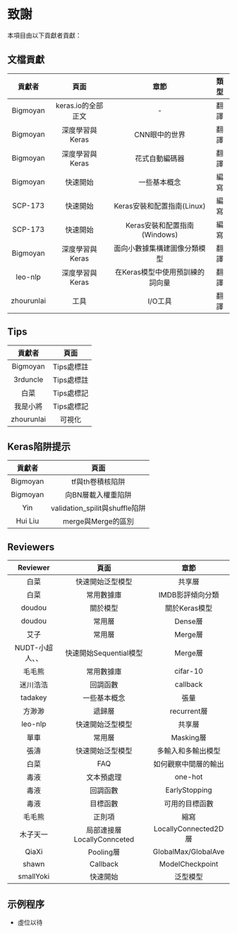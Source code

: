 # 致謝

本項目由以下貢獻者貢獻：

## 文檔貢獻

| 貢獻者 | 頁面 | 章節 | 類型 |
|:------:|:----:|:---:|:---:|
|Bigmoyan|keras.io的全部正文| - |翻譯|
|Bigmoyan|深度學習與Keras|CNN眼中的世界|翻譯|
|Bigmoyan|深度學習與Keras|花式自動編碼器|翻譯|
|Bigmoyan|快速開始|一些基本概念|編寫|
|SCP-173|快速開始|Keras安裝和配置指南(Linux)|編寫|
|SCP-173|快速開始|Keras安裝和配置指南(Windows)|編寫|
|Bigmoyan|深度學習與Keras|面向小數據集構建圖像分類模型|翻譯|
|leo-nlp|深度學習與Keras|在Keras模型中使用預訓練的詞向量|翻譯|
|zhourunlai|工具|I/O工具|翻譯|

## Tips

| 貢獻者 | 頁面 |
|:------:|:---:|
|Bigmoyan|Tips處標註|
|3rduncle|Tips處標註|
|白菜|Tips處標記|
|我是小將|Tips處標記|
|zhourunlai|可視化|

## Keras陷阱提示

| 貢獻者 | 頁面 |
|:------:|:---:|
|Bigmoyan|tf與th卷積核陷阱|
|Bigmoyan|向BN層載入權重陷阱|
|Yin|validation_spilit與shuffle陷阱|
|Hui Liu|merge與Merge的區別|
## Reviewers

| Reviewer | 頁面 | 章節 |
|:--------:|:----:|:----:|
|白菜|快速開始泛型模型|共享層|
|白菜|常用數據庫|IMDB影評傾向分類|
|doudou|關於模型|關於Keras模型|
|doudou|常用層|Dense層|
|艾子|常用層|Merge層|
|NUDT-小超人、、|快速開始Sequential模型|Merge層|
|毛毛熊|常用數據庫|cifar-10|
|迷川浩浩|回調函數|callback|
|tadakey|一些基本概念|張量|
|方渺渺|遞歸層|recurrent層|
|leo-nlp|快速開始泛型模型|共享層|
|單車|常用層|Masking層|
|張濤|快速開始泛型模型|多輸入和多輸出模型|
|白菜|FAQ|如何觀察中間層的輸出|
|毒液|文本預處理|one-hot|
|毒液|回調函數|EarlyStopping|
|毒液|目標函數|可用的目標函數|
|毛毛熊|正則項|縮寫|
|木子天一|局部連接層LocallyConnceted|LocallyConnected2D層|
|QiaXi|Pooling層|GlobalMax/GlobalAve|
|shawn|Callback|ModelCheckpoint|
|smallYoki|快速開始|泛型模型|

## 示例程序

* 虛位以待
